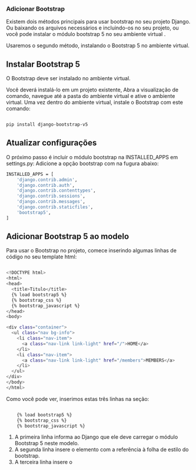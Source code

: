 ### Adicionar Bootstrap 
Existem dois métodos principais para usar bootstrap no seu projeto Django. Ou baixando os arquivos necessários e incluindo-os no seu projeto, ou você pode instalar o módulo bootstrap 5 no seu ambiente virtual .

Usaremos o segundo método, instalando o Bootstrap 5 no ambiente virtual.

## Instalar Bootstrap 5
O Bootstrap deve ser instalado no ambiente virtual.

Você deverá instalá-lo em um projeto existente, 
Abra a visualização de comando, navegue até a pasta do ambiente virtual e ative o ambiente virtual.
Uma vez dentro do ambiente virtual, instale o Bootstrap com este comando:

```bash

pip install django-bootstrap-v5

```

## Atualizar configurações
O próximo passo é incluir o módulo bootstrap na INSTALLED_APPS em settings.py:
Adicione a opção bootstrap com na fugura abaixo:

```bash
INSTALLED_APPS = [
    'django.contrib.admin',
    'django.contrib.auth',
    'django.contrib.contenttypes',
    'django.contrib.sessions',
    'django.contrib.messages',
    'django.contrib.staticfiles',
    'bootstrap5',
]

```

## Adicionar Bootstrap 5 ao modelo
Para usar o Bootstrap no projeto, comece inserindo algumas linhas de código no seu template html:
```bash

<!DOCTYPE html>
<html>
<head>
  <title>Titulo</title>
  {% load bootstrap5 %}
  {% bootstrap_css %}
  {% bootstrap_javascript %}
</head>
<body>

<div class="container">
  <ul class="nav bg-info">
    <li class="nav-item">
      <a class="nav-link link-light" href="/">HOME</a>
    </li>
    <li class="nav-item">
      <a class="nav-link link-light" href="/members">MEMBERS</a>
    </li>
  </ul>  
</div>
</body>
</html>

```

Como você pode ver, inserimos estas três linhas na <head> seção:

```bash

    {% load bootstrap5 %}
    {% bootstrap_css %}
    {% bootstrap_javascript %}

```

1. A primeira linha informa ao Django que ele deve carregar o módulo Bootstrap 5 neste modelo.
2. A segunda linha insere o <link>elemento com a referência à folha de estilo do bootstrap.
3. A terceira linha insere o <script>elemento com a referência ao arquivo javascript necessário.


## Agora você pode usar as classes do bootstrap em seu projeto